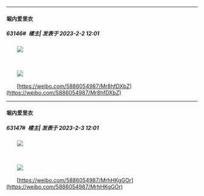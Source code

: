 
*****

####  堀内爱里衣  
##### 63146#         楼主| 发表于 2023-2-2 12:01

       <img src="http://wx3.sinaimg.cn/large/006qlhMLgy1haoxwwayz6j30t013rdz1.jpg" referrerpolicy="no-referrer">

       

       <img src="http://tva1.sinaimg.cn/large/006rY9LBly1hap0dvktc6j30i70enjsf.jpg" referrerpolicy="no-referrer">

       [https://weibo.com/5886054987/Mr8hfDXbZ](https://weibo.com/5886054987/Mr8hfDXbZ)


*****

####  堀内爱里衣  
##### 63147#         楼主| 发表于 2023-2-3 12:01

       <img src="http://wx2.sinaimg.cn/large/006qlhMLgy1haq3bob03sj30t013rk6b.jpg" referrerpolicy="no-referrer">

       

       <img src="http://tva1.sinaimg.cn/large/005P1oDIly1haq609o89rj30j80e0t9l.jpg" referrerpolicy="no-referrer">

       [https://weibo.com/5886054987/MrhHKgGOr](https://weibo.com/5886054987/MrhHKgGOr)

